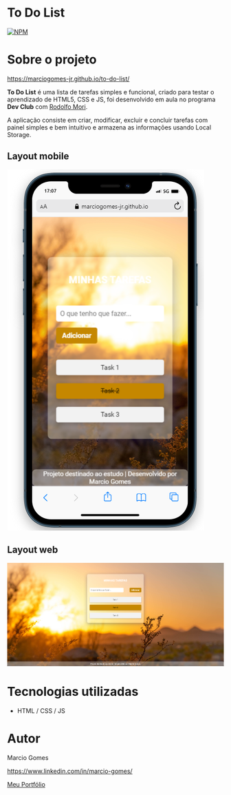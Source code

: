# To Do List
[![NPM](https://img.shields.io/npm/l/react)](https://github.com/MarcioGomes-Jr/to-do-list/blob/main/LICENSE) 

# Sobre o projeto

https://marciogomes-jr.github.io/to-do-list/

**To Do List** é uma lista de tarefas simples e funcional, criado para testar o aprendizado de HTML5, CSS e JS, foi desenvolvido em aula no programa **Dev Club** com [Rodolfo Mori](https://www.linkedin.com/in/rodolfomori/).

A aplicação consiste em criar, modificar, excluir e concluir tarefas com painel simples e bem intuitivo e armazena as informações usando Local Storage.

## Layout mobile
![Mobile 1](https://github.com/MarcioGomes-Jr/to-do-list/blob/main/img/layout-mobile.png)

## Layout web
![Web 1](https://github.com/MarcioGomes-Jr/to-do-list/blob/main/img/layout-web.png)

# Tecnologias utilizadas
- HTML / CSS / JS

# Autor

Marcio Gomes

https://www.linkedin.com/in/marcio-gomes/

[Meu Portfólio](https://portfolio-marcio.vercel.app/)
